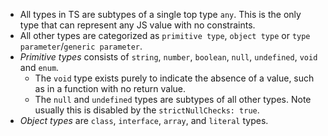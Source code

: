 - All types in TS are subtypes of a single top type `any`. This is the only type that can represent any JS value with no constraints.
- All other types are categorized as `primitive type`, `object type` or `type parameter`/`generic parameter`.
- *Primitive types* consists of `string`, `number`, `boolean`, `null`, `undefined`, `void` and `enum`.
	- The `void` type exists purely to indicate the absence of a value, such as in a function with no return value.
	- The `null` and `undefined` types are subtypes of all other types. Note usually this is disabled by the `strictNullChecks: true`.
- *Object types* are `class`, `interface`, `array`, and `literal` types.